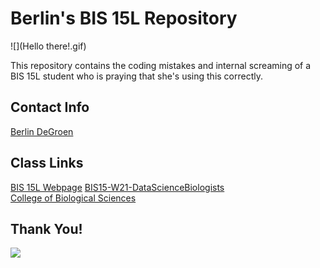 # Berlin's BIS 15L Repository

![](Hello there!.gif)

This repository contains the coding mistakes and internal screaming of a BIS 15L student who is praying that she's using this correctly.

## Contact Info

[Berlin DeGroen](mailto:bkdegroen@ucdavis.edu)

## Class Links  

[BIS 15L Webpage](https://jmledford3115.github.io/datascibiol/) 
[BIS15-W21-DataScienceBiologists](https://github.com/jmledford3115/BIS15L-W21-DataScienceBiologists)  
[College of Biological Sciences](https://biology.ucdavis.edu/)

## Thank You!  

![](name-of-giphy.gif)
